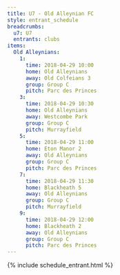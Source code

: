 ```yaml
---
title: U7 - Old Alleynian FC
style: entrant_schedule
breadcrumbs:
  u7: U7
  entrants: clubs
items:
  Old Alleynians:
    1:
      time: 2018-04-29 10:00
      home: Old Alleynians
      away: Old Colfeians 3
      group: Group C
      pitch: Parc des Princes
    3:
      time: 2018-04-29 10:30
      home: Old Alleynians
      away: Westcombe Park
      group: Group C
      pitch: Murrayfield
    5:
      time: 2018-04-29 11:00
      home: Eton Manor 2
      away: Old Alleynians
      group: Group C
      pitch: Parc des Princes
    7:
      time: 2018-04-29 11:30
      home: Blackheath 5
      away: Old Alleynians
      group: Group C
      pitch: Murrayfield
    9:
      time: 2018-04-29 12:00
      home: Blackheath 2
      away: Old Alleynians
      group: Group C
      pitch: Parc des Princes
---
```


{% include schedule_entrant.html %}
